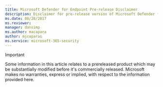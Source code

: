 ```yaml
---
title: Microsoft Defender for Endpoint Pre-release Disclaimer
description: Disclaimer for pre-release version of Microsoft Defender for Endpoint.
ms.date: 08/28/2017
ms.reviewer: 
manager: dansimp
ms.author: macapara
author: mjcaparas
ms.service: microsoft-365-security
---
```


> [!IMPORTANT]
> Some information in this article relates to a prereleased product which may be substantially modified before it's commercially released. Microsoft makes no warranties, express or implied, with respect to the information provided here.
